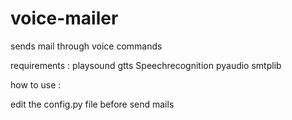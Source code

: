 # voice-mailer
sends mail through voice commands

requirements :
playsound
gtts
Speechrecognition
pyaudio
smtplib

how to use :

edit the config.py file before send mails
